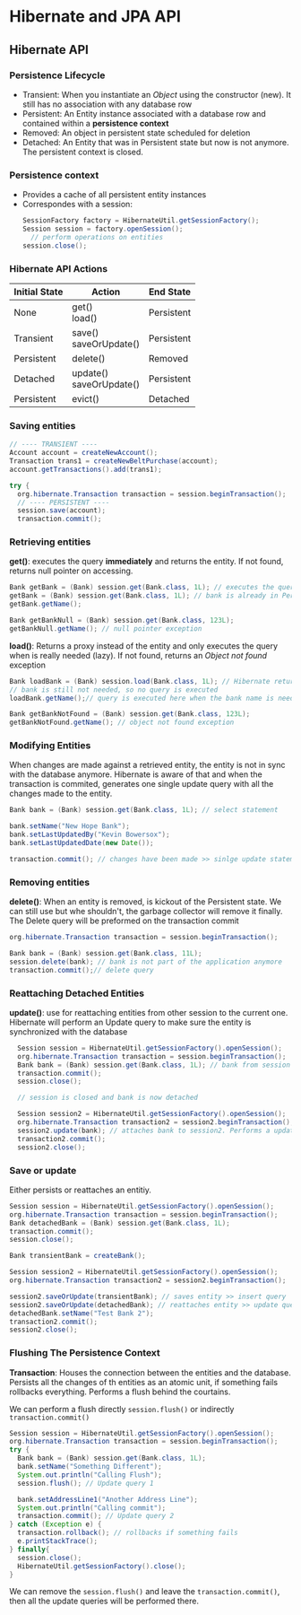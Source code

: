 # Hibernate and JPA API

## Hibernate API

### Persistence Lifecycle

* Transient: When you instantiate an *Object* using the constructor (new). It still has no association with any database row
* Persistent: An Entity instance associated with a database row and contained within a **persistence context**
* Removed: An object in persistent state scheduled for deletion
* Detached: An Entity that was in Persistent state but now is not anymore. The persistent context is closed.

### Persistence context

* Provides a cache of all persistent entity instances
* Correspondes with a session:
  ```java
  SessionFactory factory = HibernateUtil.getSessionFactory();
  Session session = factory.openSession();
    // perform operations on entities
  session.close();
  ```
  
### Hibernate API Actions

| Initial State | Action                       | End State  |
|---------------|------------------------------|------------|
| None          | get() <br> load()            | Persistent | 
| Transient     | save() <br> saveOrUpdate()   | Persistent | 
| Persistent    | delete()                     | Removed    | 
| Detached      | update() <br> saveOrUpdate() | Persistent | 
| Persistent    | evict()                      | Detached   |


### Saving entities

```java
// ---- TRANSIENT ----
Account account = createNewAccount();
Transaction trans1 = createNewBeltPurchase(account);
account.getTransactions().add(trans1);

try {
  org.hibernate.Transaction transaction = session.beginTransaction();
  // ---- PERSISTENT ----
  session.save(account);
  transaction.commit();
``` 

### Retrieving entities

**get()**: executes the query **immediately** and returns the entity. If not found, returns null pointer on accessing.
```java
Bank getBank = (Bank) session.get(Bank.class, 1L); // executes the query and saves bank in persistence context
getBank = (Bank) session.get(Bank.class, 1L); // bank is already in Persistence context cache, no need to perform a new query
getBank.getName();

Bank getBankNull = (Bank) session.get(Bank.class, 123L);
getBankNull.getName(); // null pointer exception
```
**load()**: Returns a proxy instead of the entity and only executes the query when is really needed (lazy). If not found, returns an _Object not found_ exception

```java
Bank loadBank = (Bank) session.load(Bank.class, 1L); // Hibernate returns a proxy in place of the actual entity
// bank is still not needed, so no query is executed
loadBank.getName();// query is executed here when the bank name is needed

Bank getBankNotFound = (Bank) session.get(Bank.class, 123L);
getBankNotFound.getName(); // object not found exception
```

### Modifying Entities

When changes are made against a retrieved entity, the entity is not in sync with the database anymore. Hibernate is aware of
that and when the transaction is commited, generates one single update query with all the changes made to the entity.

```java
Bank bank = (Bank) session.get(Bank.class, 1L); // select statement

bank.setName("New Hope Bank");
bank.setLastUpdatedBy("Kevin Bowersox");
bank.setLastUpdatedDate(new Date());

transaction.commit(); // changes have been made >> sinlge update statement
```

### Removing entities

**delete()**: When an entity is removed, is kickout of the Persistent state. We can still use but whe shouldn't, the garbage
collector will remove it finally. The Delete query will be preformed on the transaction commit
```java
org.hibernate.Transaction transaction = session.beginTransaction();

Bank bank = (Bank) session.get(Bank.class, 11L);
session.delete(bank); // bank is not part of the application anymore
transaction.commit();// delete query
```

### Reattaching Detached Entities

**update()**: use for reattaching entities from other session to the current one. Hibernate will perform an Update query
to make sure the entity is synchronized with the database

```java
  Session session = HibernateUtil.getSessionFactory().openSession();
  org.hibernate.Transaction transaction = session.beginTransaction();
  Bank bank = (Bank) session.get(Bank.class, 1L); // bank from session 1
  transaction.commit();
  session.close();

  // session is closed and bank is now detached

  Session session2 = HibernateUtil.getSessionFactory().openSession();
  org.hibernate.Transaction transaction2 = session2.beginTransaction();
  session2.update(bank); // attaches bank to session2. Performs a update query
  transaction2.commit();
  session2.close();
```

### Save or update

Either persists or reattaches an entitiy.

```java
Session session = HibernateUtil.getSessionFactory().openSession();
org.hibernate.Transaction transaction = session.beginTransaction();
Bank detachedBank = (Bank) session.get(Bank.class, 1L);
transaction.commit();
session.close();

Bank transientBank = createBank();

Session session2 = HibernateUtil.getSessionFactory().openSession();
org.hibernate.Transaction transaction2 = session2.beginTransaction();

session2.saveOrUpdate(transientBank); // saves entity >> insert query
session2.saveOrUpdate(detachedBank); // reattaches entity >> update query
detachedBank.setName("Test Bank 2");
transaction2.commit();
session2.close();
```

### Flushing The Persistence Context

**Transaction**: Houses the connection between the entities and the database. Persists all the changes of th entities as an
atomic unit, if something fails rollbacks everything. Performs a flush behind the courtains.

We can perform a flush directly ```session.flush()``` or indirectly ```transaction.commit()```

```java
Session session = HibernateUtil.getSessionFactory().openSession();
org.hibernate.Transaction transaction = session.beginTransaction();
try {
  Bank bank = (Bank) session.get(Bank.class, 1L);
  bank.setName("Something Different");
  System.out.println("Calling Flush");
  session.flush(); // Update query 1

  bank.setAddressLine1("Another Address Line");
  System.out.println("Calling commit");
  transaction.commit(); // Update query 2
} catch (Exception e) {
  transaction.rollback(); // rollbacks if something fails
  e.printStackTrace();
} finally{
  session.close();
  HibernateUtil.getSessionFactory().close();
}
```

We can remove the ```session.flush()``` and leave the ```transaction.commit()```, then all the update queries will be performed there.